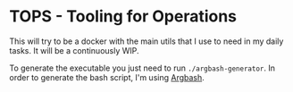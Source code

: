 # TOPS - Tooling for Operations

This will try to be a docker with the main utils that I use to need in my daily tasks.
It will be a continuously WIP.

To generate the executable you just need to run ```./argbash-generator```. In order to generate the bash script, I'm
using [Argbash](https://argbash.io/).